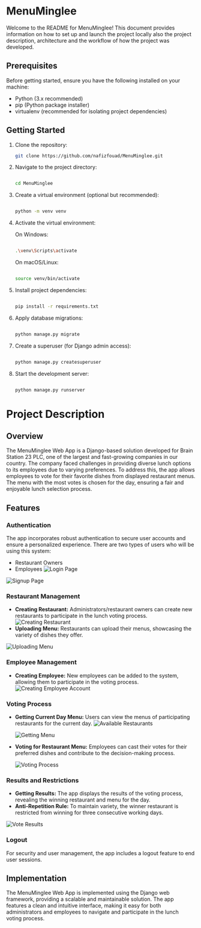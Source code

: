 # MenuMinglee

Welcome to the README for MenuMinglee! This document provides information on how to set up and launch the project locally also the project description, architecture and the workflow of how the project was developed.

## Prerequisites

Before getting started, ensure you have the following installed on your machine:

- Python (3.x recommended)
- pip (Python package installer)
- virtualenv (recommended for isolating project dependencies)

## Getting Started

1. Clone the repository:

   ```bash
   git clone https://github.com/nafizfouad/MenuMinglee.git

2. Navigate to the project directory:

    ```bash

   cd MenuMinglee

3. Create a virtual environment (optional but recommended):

    ```bash

    python -m venv venv
    ```

4. Activate the virtual environment:

    On Windows:

    ```bash

    .\venv\Scripts\activate
    ```

    On macOS/Linux:

    ```bash

    source venv/bin/activate
    ```

5. Install project dependencies:

    ```bash

    pip install -r requirements.txt
    ```

6. Apply database migrations:

    ```bash

    python manage.py migrate
    ```

7. Create a superuser (for Django admin access):

   ```bash

   python manage.py createsuperuser
   ```

8. Start the development server:

   ```bash

   python manage.py runserver
   ```



# Project Description

## Overview

The MenuMinglee Web App is a Django-based solution developed for Brain Station 23 PLC, one of the largest and fast-growing companies in our country. The company faced challenges in providing diverse lunch options to its employees due to varying preferences. To address this, the app allows employees to vote for their favorite dishes from displayed restaurant menus. The menu with the most votes is chosen for the day, ensuring a fair and enjoyable lunch selection process.

## Features

### Authentication

The app incorporates robust authentication to secure user accounts and ensure a personalized experience. 
There are two types of users who will be using this system:
- Restaurant Owners
- Employees
![Login Page](https://github.com/nafizfouad/MenuMinglee/blob/main/Screenshot/Login%20Page.jpg)
  
![Signup Page](https://github.com/nafizfouad/MenuMinglee/blob/main/Screenshot/Signup%20Page.jpg)

### Restaurant Management

- **Creating Restaurant:** Administrators/restaurant owners can create new restaurants to participate in the lunch voting process.
  ![Creating Restaurant](https://github.com/nafizfouad/MenuMinglee/blob/main/Screenshot/Creating%20Restaurant.jpg)
- **Uploading Menu:** Restaurants can upload their menus, showcasing the variety of dishes they offer.

![Uploading Menu](https://github.com/nafizfouad/MenuMinglee/blob/main/Screenshot/Updating%20Menu.jpg)


### Employee Management

- **Creating Employee:** New employees can be added to the system, allowing them to participate in the voting process.
 ![Creating Employee Account](https://github.com/nafizfouad/MenuMinglee/blob/main/Screenshot/Authentication%20Successful.jpg)


### Voting Process

- **Getting Current Day Menu:** Users can view the menus of participating restaurants for the current day.
![Available Restaurants](https://github.com/nafizfouad/MenuMinglee/blob/main/Screenshot/Available%20restaurants%20with%20menu.jpg)

   ![Getting Menu](https://github.com/nafizfouad/MenuMinglee/blob/main/Screenshot/Menu.jpg)
   
- **Voting for Restaurant Menu:** Employees can cast their votes for their preferred dishes and contribute to the decision-making process.

  ![Voting Process](https://github.com/nafizfouad/MenuMinglee/blob/main/Screenshot/Voting%20Process.jpg)


### Results and Restrictions

- **Getting Results:** The app displays the results of the voting process, revealing the winning restaurant and menu for the day.
- **Anti-Repetition Rule:** To maintain variety, the winner restaurant is restricted from winning for three consecutive working days.
 
![Vote Results](https://github.com/nafizfouad/MenuMinglee/blob/main/Screenshot/Vote%20Count%20of%20a%20particular%20day.jpg)

### Logout

For security and user management, the app includes a logout feature to end user sessions.

## Implementation

The MenuMinglee Web App is implemented using the Django web framework, providing a scalable and maintainable solution. The app features a clean and intuitive interface, making it easy for both administrators and employees to navigate and participate in the lunch voting process.



